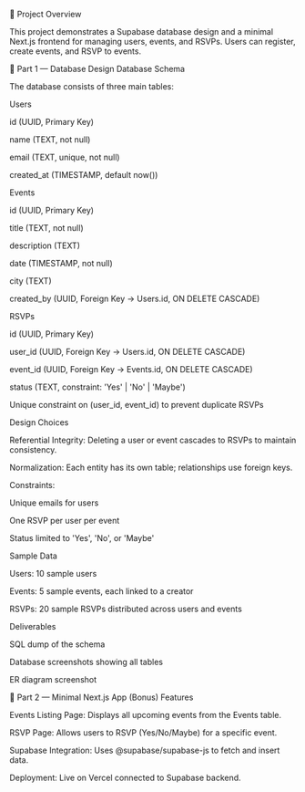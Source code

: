 📌 Project Overview

This project demonstrates a Supabase database design and a minimal Next.js frontend for managing users, events, and RSVPs. Users can register, create events, and RSVP to events.

🔧 Part 1 — Database Design
Database Schema

The database consists of three main tables:

Users

id (UUID, Primary Key)

name (TEXT, not null)

email (TEXT, unique, not null)

created_at (TIMESTAMP, default now())

Events

id (UUID, Primary Key)

title (TEXT, not null)

description (TEXT)

date (TIMESTAMP, not null)

city (TEXT)

created_by (UUID, Foreign Key → Users.id, ON DELETE CASCADE)

RSVPs

id (UUID, Primary Key)

user_id (UUID, Foreign Key → Users.id, ON DELETE CASCADE)

event_id (UUID, Foreign Key → Events.id, ON DELETE CASCADE)

status (TEXT, constraint: 'Yes' | 'No' | 'Maybe')

Unique constraint on (user_id, event_id) to prevent duplicate RSVPs

Design Choices

Referential Integrity: Deleting a user or event cascades to RSVPs to maintain consistency.

Normalization: Each entity has its own table; relationships use foreign keys.

Constraints:

Unique emails for users

One RSVP per user per event

Status limited to 'Yes', 'No', or 'Maybe'

Sample Data

Users: 10 sample users

Events: 5 sample events, each linked to a creator

RSVPs: 20 sample RSVPs distributed across users and events

Deliverables

SQL dump of the schema

Database screenshots showing all tables

ER diagram screenshot

🚀 Part 2 — Minimal Next.js App (Bonus)
Features

Events Listing Page: Displays all upcoming events from the Events table.

RSVP Page: Allows users to RSVP (Yes/No/Maybe) for a specific event.

Supabase Integration: Uses @supabase/supabase-js to fetch and insert data.

Deployment: Live on Vercel connected to Supabase backend.
